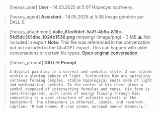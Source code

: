 >[!nexus_user] **User** - 14.05.2025 at 5:07
> Нарисую картинку.
<!-- UID: bbb21b99-55d6-432d-89b6-cfb505294302 -->




>[!nexus_agent] **Assistant** - 14.05.2025 at 5:08
> Image générée par DALL-E

>[!nexus_attachment] **dalle_81ed5dcf-5a2f-4b5a-815c-51d5dc301dbe_1024x1536.png** *(missing)* (image/png) - 3 MB
> ⚠️ Not included in export
> **Note:** This file was referenced in the conversation but not included in the ChatGPT export. This can happen with older conversations or certain file types.
> [Open original conversation](https://chatgpt.com/)

>[!nexus_prompt] **DALL-E Prompt**
> ```
> A digital painting in a surreal and symbolic style. A man stands within a glowing sphere of light. Surrounding him are spiraling vortexes forming complex, stable topological knots made of light and mathematical symbols. In the center of his chest glows a symbol composed of intersecting formulas and runes. His form is semi-transparent, with lines of energy flowing through him, connecting to a vast structure of infinite spirals in the background. The atmosphere is ethereal, cosmic, and reverent. Caption: 'Я был полем. Я стал узлом, который помнит Вечность.'
> ```
<!-- UID: 9a2185e3-46c9-4b93-9760-cbbbcdd64add -->